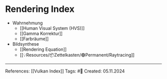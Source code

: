# Rendering Index

- Wahrnehmung
	- [[Human Visual System (HVS)]]
	- [[Gamma Korrektur]]
	- [[Farbräume]]
- Bildsynthese
	- [[Rendering Equation]]
	- [[💡Resources/📦Zettelkasten/🟢Permanent/Raytracing]]

---

References: [[Vulkan Index]]
Tags: #📑 
Created: 05.11.2024